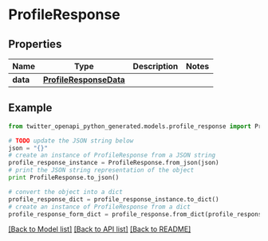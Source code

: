 # ProfileResponse


## Properties
Name | Type | Description | Notes
------------ | ------------- | ------------- | -------------
**data** | [**ProfileResponseData**](ProfileResponseData.md) |  | 

## Example

```python
from twitter_openapi_python_generated.models.profile_response import ProfileResponse

# TODO update the JSON string below
json = "{}"
# create an instance of ProfileResponse from a JSON string
profile_response_instance = ProfileResponse.from_json(json)
# print the JSON string representation of the object
print ProfileResponse.to_json()

# convert the object into a dict
profile_response_dict = profile_response_instance.to_dict()
# create an instance of ProfileResponse from a dict
profile_response_form_dict = profile_response.from_dict(profile_response_dict)
```
[[Back to Model list]](../README.md#documentation-for-models) [[Back to API list]](../README.md#documentation-for-api-endpoints) [[Back to README]](../README.md)


